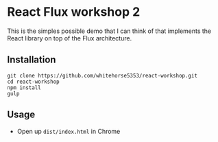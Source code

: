 # React Flux workshop 2

This is the simples possible demo that I can think of that implements the React library on top of the Flux architecture.

## Installation

    git clone https://github.com/whitehorse5353/react-workshop.git
    cd react-workshop
    npm install
    gulp

## Usage

* Open up `dist/index.html` in Chrome

